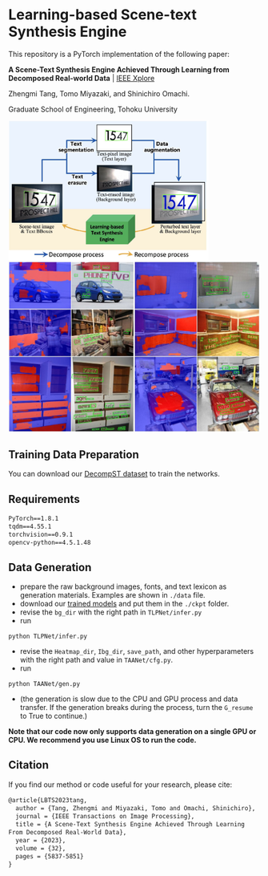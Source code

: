 # Learning-based Scene-text Synthesis Engine

This repository is a PyTorch implementation of the following paper:

**A Scene-Text Synthesis Engine Achieved Through Learning from Decomposed Real-world Data** | [IEEE Xplore](https://ieeexplore.ieee.org/document/10299591)

Zhengmi Tang, Tomo Miyazaki, and Shinichiro Omachi.

Graduate School of Engineering, Tohoku University

<img width="400" src="./fig/overview.JPG">
<img width="700" src="./fig/results.JPG">

## Training Data Preparation

You can download our [DecompST dataset](https://github.com/iiclab/DecompST) to train the networks.

## Requirements

```
PyTorch==1.8.1
tqdm==4.55.1
torchvision==0.9.1
opencv-python==4.5.1.48
```

## Data Generation

- prepare the raw background images, fonts, and text lexicon as generation materials. Examples are shown in `./data` file.
- download our [trained models](https://drive.google.com/drive/folders/1es5ClHJBJsnJjurbK2BfblZ9WuR94QOQ) and put them in the `./ckpt` folder.
- revise the `bg_dir` with the right path in `TLPNet/infer.py`
- run

```
python TLPNet/infer.py
```

- revise the `Heatmap_dir`, `Ibg_dir`, `save_path`, and other hyperparameters with the right path and value in `TAANet/cfg.py`.
- run

```
python TAANet/gen.py
```

- (the generation is slow due to the CPU and GPU process and data transfer. If the generation breaks during the process, turn the `G_resume` to True to continue.)

**Note that our code now only supports data generation on a single GPU or CPU. We recommend you use Linux OS to run the code.**

## Citation

If you find our method or code useful for your research, please cite:

```
@article{LBTS2023tang,
  author = {Tang, Zhengmi and Miyazaki, Tomo and Omachi, Shinichiro},
  journal = {IEEE Transactions on Image Processing},
  title = {A Scene-Text Synthesis Engine Achieved Through Learning From Decomposed Real-World Data},
  year = {2023},
  volume = {32},
  pages = {5837-5851}
}

```
